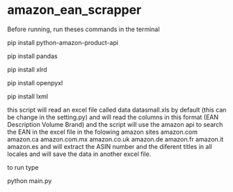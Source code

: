 # amazon_ean_scrapper


Before running, run theses commands in the terminal

pip install python-amazon-product-api

pip install pandas

pip install xlrd

pip install openpyxl

pip install lxml


this script will read an excel file called data datasmall.xls by default (this can be change in the setting.py) and will read the columns in this format (EAN Description Volume Brand) and the script will use the amazon api to search the EAN in the excel file in the folowing amazon sites amazon.com amazon.ca amazon.com.mx amazon.co.uk amazon.de amazon.fr amazon.it amazon.es and will extract the ASIN number and the diferent titles in all locales and will save the data in another excel file.

to run type

python main.py 
